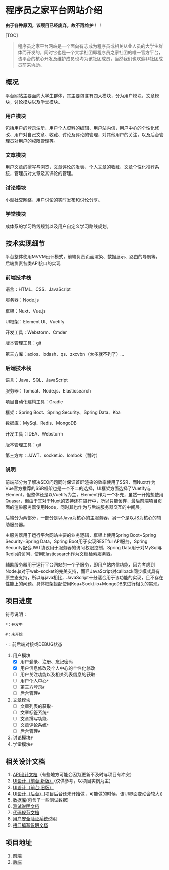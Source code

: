 # 程序员之家平台网站介绍

**由于各种原因，该项目已经废弃，故不再维护！！**

[TOC]

> 程序员之家平台网站是一个面向有志成为程序员或相关从业人员的大学生群体而开发的，同时它也是一个大学社团即程序员之家社团的唯一官方平台，该平台的核心开发及维护成员也均为该社团成员，当然我们也欢迎非社团成员前来协助。

## 概况

平台网站主要面向大学生群体，其主要包含有四大模块，分为用户模块，文章模块，讨论模块以及学堂模块。

### 用户模块

包括用户的登录注册、用户个人资料的编辑、用户站内信，用户中心的个性化修改、用户对自己文章、收藏、讨论及评论的管理，对其他用户的关注，以及后台管理员对用户的权限管理等。

### 文章模块

用户文章的撰写与浏览，文章评论的发表、个人文章的收藏，文章个性化推荐系统，管理员对文章及其评论的管理。

### 讨论模块

小型社交网络，用户讨论的实时发布和讨论分享。

### 学堂模块

成体系的学习路线规划以及用户自定义学习路线规划。

## 技术实现细节

平台整体使用MVVM设计模式，前端负责页面渲染、数据展示、路由的导航等，后端负责各类API接口的实现

### 前端技术栈

语言：HTML、CSS、JavaScript

服务器：Node.js

框架：Nuxt、Vue.js

UI框架：Element UI、Vuetify

开发工具：Webstorm、Cmder

版本管理工具：git

第三方库：axios、lodash、qs、zxcvbn（太多就不列了）...

### 后端技术栈

语言：Java、SQL、JavaScript

服务器：Tomcat、Node.js、Elasticsearch

项目自动化建构工具：Gradle

框架：Spring Boot、Spring Security、Spring Data、Koa

数据库：MySql、Redis、MongoDB

开发工具：IDEA、Webstorm

版本管理工具：git

第三方库：JJWT、socket.io、lombok（暂时）

### 说明

前端部分为了解决SEO问题同时保证首屏渲染的效率使用了SSR，而Nuxt作为Vue官方推荐的SSR框架也是一个不二的选择，UI框架方面选择了Vuetify与Element，但整体还是以Vuetify为主，Element作为一个补充，虽然一开始想使用Quasar，但由于其对于Nuxt的支持还在进行中，所以只能舍弃，最后前端项目页面的渲染服务器使用Node，同时其也作为与后端服务器交互的中间层。

后端分为两部分，一部分是以Java为核心的主服务器，另一个是以JS为核心的辅助服务器。

主服务器用于运行平台网站主要的业务逻辑，框架上使用Spring Boot+Spring Security+Spring Data，Spring Boot用于实现RESTful API服务，Spring Security配合JWT协议用于服务器的访问权限控制，Spring Data用于对MySql与Redis的访问，使用Elasticsearch作为文档检索服务器。

辅助服务器用于运行平台网站的一个子服务，即用户站内信功能，因为考虑到Node.js对于web-socket的完美支持，而且JavaScript对callback同步模式具有原生态支持，所以与java相比，JavaScript十分适合用于该功能的实现，且不存在性能上的问题。具体框架搭配使用Koa+Sockt.io+MongoDB来进行相关的实现。

## 项目进度

符号说明：

`*：开发中`

`#：未开始`

`-`：前后端对接或DEBUG状态

1. 用户模块
   - [x] 用户登录、注册、忘记密码
   - [x] 用户信息修改及个人中心的个性化修改
   - [ ] 用户关注功能以及相关列表信息的获取`-`
   - [ ] 用户个人中心`*`
   - [ ] 第三方登录`#`
   - [ ] 后台管理`#`
2. 文章模块
   - [ ] 文章列表的获取`-`
   - [ ] 文章标签系统`*`
   - [ ] 文章撰写功能`-`
   - [ ] 文章评论系统`*`
   - [ ] 后台管理`#`

3. 讨论模块`#`
4. 学堂模块`#`

## 相关设计文档

1. [API设计文档](https://www.eolinker.com/#/share/index?shareCode=d9dbhT)（有些地方可能会因为更新不及时与项目有冲突）
2. [UI设计（前台·新版）](https://free.modao.cc/app/66d954fac42a1e3c0e4ae7d616b9609531e382cc#screen=s25615085e0dc00ad25bcc2)（仅供参考，以项目实例为主）
3. [UI设计（前台·旧版）](https://free.modao.cc/app/J8er6v7j4fjhaTsbw1SowJHz7c41WoQ#screen=sEEEF5346B51510381810655)
4. [UI设计（后台）](https://free.modao.cc/app/jQOWsoXVG4VUZ2gWAKvvI31dZ77QOh3)(项目后台还未开始做，可能做的时候，该UI界面变动会较大))
5. [数据库](https://github.com/CXYZJ408/-/blob/master/cxyzj.sql)(包含了一些测试数据)
6. [测试说明文档](https://github.com/CXYZJ408/-/blob/master/%E6%B5%8B%E8%AF%95%E8%AF%B4%E6%98%8E/%E6%B5%8B%E8%AF%95%E8%AF%B4%E6%98%8E%E6%96%87%E6%A1%A3.md)
7. [代码规范文档](https://github.com/CXYZJ408/-/blob/master/%E4%BB%A3%E7%A0%81%E8%A7%84%E8%8C%83.md)
8. [用户安全验证系统说明](https://github.com/CXYZJ408/-/blob/master/%E7%94%A8%E6%88%B7%E5%AE%89%E5%85%A8%E9%AA%8C%E8%AF%81%E7%B3%BB%E7%BB%9F.md)
9. [接口编写说明文档](https://github.com/CXYZJ408/-/blob/master/%E6%8E%A5%E5%8F%A3%E7%BC%96%E5%86%99%E8%AF%B4%E6%98%8E.md)


## 项目地址

1. [前端](https://github.com/CXYZJ408/cxyzjFront)
2. [后端](https://github.com/CXYZJ408/cxyzjback)


